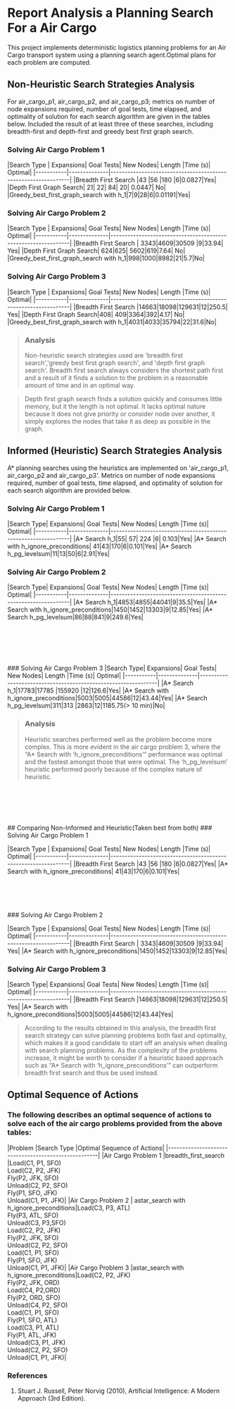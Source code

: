 # Report Analysis a Planning Search For a Air Cargo 

This project implements deterministic logistics planning problems for an Air Cargo transport system using a planning search agent.Optimal plans for each problem are computed.


## Non-Heuristic  Search Strategies Analysis
For air_cargo_p1, air_cargo_p2, and air_cargo_p3; metrics on number of node expansions required, number of goal tests, time elapsed, and optimality of solution for each search algorithm are given in the tables below. Included the result of at least three of these searches, including breadth-first and depth-first and greedy best first graph search.

### Solving Air Cargo Problem 1
|Search Type	|	Expansions|	Goal Tests|	New Nodes|	Length	|Time (s)|	Optimal|
|-----------|--------------|---------------------------------------------------------------|
|Breadth First Search |43 |56 |180 |6|0.0827|Yes|
|Depth First Graph Search|	21|	22|	84|	20|	0.0447|	No|
|Greedy_best_first_graph_search with h_1|7|9|28|6|0.01191|Yes|

### Solving Air Cargo Problem 2
|Search Type	|	Expansions|	Goal Tests|	New Nodes|	Length	|Time (s)|	Optimal|
|-----------|--------------|---------------------------------------------------------------|
|Breadth First Search | 3343|4609|30509  |9|33.94|	Yes|
|Depth First Graph Search| 624|625| 5602|619|7.64|	No|
|Greedy_best_first_graph_search with h_1|998|1000|8982|21|5.7|No|





### Solving Air Cargo Problem 3
|Search Type	|	Expansions|	Goal Tests|	New Nodes|	Length	|Time (s)|	Optimal|
|-----------|--------------|---------------------------------------------------------------|
|Breadth First Search |14663|18098|129631|12|250.5|	Yes|
|Depth First Graph Search|408| 409|3364|392|4.17|	No|
|Greedy_best_first_graph_search with h_1|4031|4033|35794|22|31.6|No|


>### Analysis
>Non-heuristic search strategies used are 'breadth first search','greedy best first graph search', and 'depth first graph search'. Breadth first search always considers the shortest path first and a result of it finds a solution to the problem in a reasonable amount of time and in an optimal way.

>Depth first graph search finds a solution quickly and consumes little memory, but it the length is not optimal. It lacks optimal nature because it does not give priority or consider node over another, it simply explores the nodes that take it as deep as possible in the graph.



## Informed (Heuristic) Search Strategies Analysis

 A* planning searches using the heuristics are implemented on 'air_cargo_p1, air_cargo_p2 and air_cargo_p3'. Metrics on number of node expansions required, number of goal tests, time elapsed, and optimality of solution for each search algorithm are provided below.



### Solving Air Cargo Problem 1
|Search Type|	Expansions|	Goal Tests|	New Nodes|	Length	|Time (s)|	Optimal|
|-----------|--------------|---------------------------------------------------------------|
|A* Search h_1|55|	57|	224	|6|	0.103|Yes|
|A* Search with h_ignore_preconditions|	41|43|170|6|0.101|Yes|
|A* Search h_pg_levelsum|11|13|50|6|2.91|Yes|


### Solving Air Cargo Problem 2
|Search Type|	Expansions|	Goal Tests|	New Nodes|	Length	|Time (s)|	Optimal|
|-----------|--------------|---------------------------------------------------------------|
|A* Search h_1|4853|4855|44041|9|35.5|Yes|
|A* Search with h_ignore_preconditions|1450|1452|13303|9|12.85|Yes|
|A* Search h_pg_levelsum|86|88|841|9|249.6|Yes|

<br/>
<br/>
<br/>
<br/>
<br/>
### Solving Air Cargo Problem 3
|Search Type|	Expansions|	Goal Tests|	New Nodes|	Length	|Time (s)|	Optimal|
|-----------|--------------|---------------------------------------------------------------|
|A* Search h_1|17783|17785 |155920 |12|126.6|Yes|
|A* Search with h_ignore_preconditions|5003|5005|44586|12|43.44|Yes|
|A* Search h_pg_levelsum|311|313 |2863|12|1185.75(> 10 min)|No|


>### Analysis
>Heuristic searches performed well as the problem become more complex. This is more evident in the air cargo problem 3, where the “A* Search with ‘h_ignore_preconditions’” performance was optimal and the fastest amongst those that were optimal. The ‘h_pg_levelsum’ heuristic performed poorly because of the complex nature of heuristic.





<br/>
<br/>
<br/>
<br/>
<br/>
## Comparing Non-Informed and Heuristic(Taken best from both)
### Solving Air Cargo Problem 1

|Search Type	|	Expansions|	Goal Tests|	New Nodes|	Length	|Time (s)|	Optimal|
|-----------|--------------|---------------------------------------------------------------|
|Breadth First Search |43 |56 |180 |6|0.0827|Yes|
|A* Search with h_ignore_preconditions|	41|43|170|6|0.101|Yes|

<br/>
<br/>
<br/>
<br/>
### Solving Air Cargo Problem 2

|Search Type	|	Expansions|	Goal Tests|	New Nodes|	Length	|Time (s)|	Optimal|
|-----------|--------------|---------------------------------------------------------------|
|Breadth First Search | 3343|4609|30509  |9|33.94|	Yes|
|A* Search with h_ignore_preconditions|1450|1452|13303|9|12.85|Yes|


### Solving Air Cargo Problem 3

|Search Type|	Expansions|	Goal Tests|	New Nodes|	Length	|Time (s)|	Optimal|
|-----------|--------------|---------------------------------------------------------------|
|Breadth First Search |14663|18098|129631|12|250.5|	Yes|
|A* Search with h_ignore_preconditions|5003|5005|44586|12|43.44|Yes|


>According to the results obtained in this analysis, the breadth first search strategy can solve planning problems both fast and optimality, which makes it a good candidate to start off an analysis when dealing with search planning problems. As the complexity of the problems increase, it might be worth to consider if a heuristic based approach such as “A* Search with ‘h_ignore_preconditions’” can outperform breadth first search and thus be used instead.




## Optimal Sequence of Actions

### The following  describes an optimal sequence of actions to solve each of the air cargo problems provided  from the above tables:




|Problem	|Search Type	|Optimal Sequence of Actions|
|-----------------------------------------------------|
|Air Cargo Problem 1 |breadth_first_search |Load(C1, P1, SFO)<br/>Load(C2, P2, JFK)<br/>Fly(P2, JFK, SFO)<br/>Unload(C2, P2, SFO)<br/>Fly(P1, SFO, JFK)<br/>Unload(C1, P1, JFK)|
|Air Cargo Problem 2 | astar_search with h_ignore_preconditions|Load(C3, P3, ATL)<br/>Fly(P3, ATL, SFO)<br/>Unload(C3, P3,SFO)<br/>Load(C2, P2, JFK)<br/>Fly(P2, JFK, SFO)<br/>Unload(C2, P2, SFO)<br/>Load(C1, P1, SFO)<br/>Fly(P1, SFO, JFK)<br/>Unload(C1, P1, JFK)|
|Air Cargo Problem 3 |astar_search with h_ignore_preconditions|Load(C2, P2, JFK)<br/>Fly(P2, JFK, ORD)<br/>Load(C4, P2,ORD)<br/>Fly(P2, ORD, SFO)<br/>Unload(C4, P2, SFO)<br/>Load(C1, P1, SFO)<br/>Fly(P1, SFO, ATL)<br/>Load(C3, P1, ATL)<br/>Fly(P1, ATL, JFK)<br/>Unload(C3, P1, JFK)<br/>Unload(C2, P2, SFO)<br/>Unload(C1, P1, JFK)|

### References

1. Stuart J. Russell, Peter Norvig (2010), Artificial Intelligence: A Modern Approach (3rd Edition).






